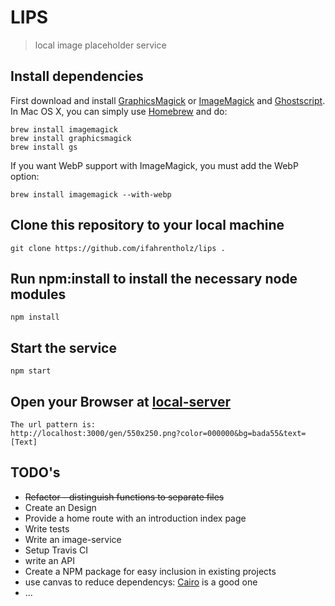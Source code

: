 # LIPS 

> local image placeholder service

## Install dependencies 
First download and install [GraphicsMagick](http://www.graphicsmagick.org/) or [ImageMagick](http://www.imagemagick.org/) and [Ghostscript](http://www.ghostscript.com/). In Mac OS X, you can simply use [Homebrew](http://mxcl.github.io/homebrew/) and do:

    brew install imagemagick
    brew install graphicsmagick
    brew install gs

If you want WebP support with ImageMagick, you must add the WebP option:

    brew install imagemagick --with-webp


## Clone this repository to your local machine

    git clone https://github.com/ifahrentholz/lips .


## Run npm:install to install the necessary node modules
 
    npm install
    
    
## Start the service

    npm start
    
    
## Open your Browser at <a href="http://localhost:3000/gen/800x800.png/fff/bada55" target="_blank">local-server</a>

    The url pattern is:
    http://localhost:3000/gen/550x250.png?color=000000&bg=bada55&text=[Text]
    
    
## TODO's

* ~~Refactor - distinguish functions to separate files~~
* Create an Design
* Provide a home route with an introduction index page
* Write tests
* Write an image-service
* Setup Travis CI
* write an API
* Create a NPM package for easy inclusion in existing projects
* use canvas to reduce dependencys: [Cairo](http://cairographics.org/) is a good one
* ...

